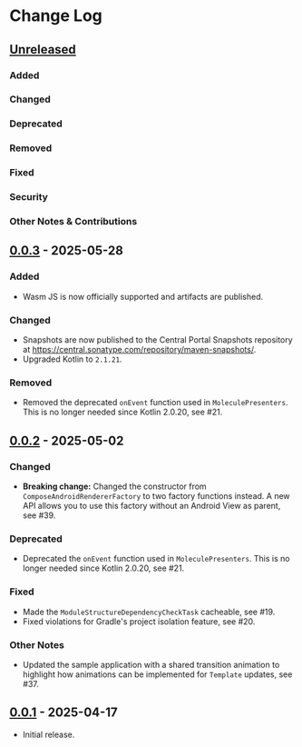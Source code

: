 # Change Log

## [Unreleased]

### Added

### Changed

### Deprecated

### Removed

### Fixed

### Security

### Other Notes & Contributions


## [0.0.3] - 2025-05-28

### Added

* Wasm JS is now officially supported and artifacts are published.

### Changed

- Snapshots are now published to the Central Portal Snapshots repository at https://central.sonatype.com/repository/maven-snapshots/.
- Upgraded Kotlin to `2.1.21`.

### Removed

- Removed the deprecated `onEvent` function used in `MoleculePresenters`. This is no longer needed since Kotlin 2.0.20, see #21.


## [0.0.2] - 2025-05-02

### Changed

- **Breaking change:** Changed the constructor from `ComposeAndroidRendererFactory` to two factory functions instead. A new API allows you to use this factory without an Android View as parent, see #39.

### Deprecated

- Deprecated the `onEvent` function used in `MoleculePresenters`. This is no longer needed since Kotlin 2.0.20, see #21.

### Fixed

- Made the `ModuleStructureDependencyCheckTask` cacheable, see #19.
- Fixed violations for Gradle's project isolation feature, see #20.

### Other Notes

- Updated the sample application with a shared transition animation to highlight how animations can be implemented for `Template` updates, see #37.


## [0.0.1] - 2025-04-17

- Initial release.

[Unreleased]: https://github.com/amzn/app-platform/compare/0.0.3...HEAD
[0.0.3]: https://github.com/amzn/app-platform/compare/0.0.3
[0.0.2]: https://github.com/amzn/app-platform/compare/0.0.2
[0.0.1]: https://github.com/amzn/app-platform/compare/0.0.1

